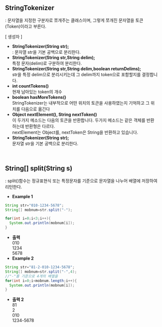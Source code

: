 ## StringTokenizer
: 문자열을 지정한 구분자로 쪼개주는 클래스이며, 그렇게 쪼개진 문자열을 토큰(Token)이라고 부른다.

[ 생성자 ] </br>
* **StringTokenizer(String str);** </br>
: 문자열 str을 기본 공백으로 분리한다.
* **StringTokenizer(String str,String delim);** </br> 특정 문자(delim)로 구분하여 분리한다.
* **StringTokenizer(String str,String delim,boolean returnDelims);** </br> str을 특정 delim으로 분리시키는데 그 delim까지 token으로 포함할지를 결정합니다.
* **int countTokens()** </br> 현재 남아있는 token의 개수
* **boolean hasMoreTokens()** </br> StringTokenizer는 내부적으로 어떤 위치의 토큰을 사용하였는지 기억하고 그 위치를 다음으로 옮긴다
* **Object nextElement(), String nextToken()** </br>
이 두가지 메소드는 다음의 토큰을 반환합니다. 두가지 메소드는 같은 객체를 반환하는데 반환형은 다르다. </br>nextElement는 Object를, nextToken은 String을 반환하고 있습니다. 
* **StringTokenizer(String str);** </br> 문자열 str을 기본 공백으로 분리한다.
</br>

## String[] split(String s)
: split()함수는 정규표현식 또는 특정문자를 기준으로 문자열을 나누어 배열에 저장하여 리턴한다.
* **Example 1**</br>
```java
String str="010-1234-5678";
String[] mobnum=str.split("-");

for(int i=0;i<3;i++){
  System.out.println(mobnum[i]);
}
```
* **출력**</br>
010</br>
1234</br>
5678</br>
* **Example 2**</br>
```java
String str="81-2-010-1234-5678";
String[] mobnum=str.split("-",4);
//"-"를 기준으로 4개의 배열을 
for(int i=0;i<mobnum.length;i++){
  System.out.println(mobnum[i]);
}
```
* **출력 2**</br>
81</br>
2</br>
010</br>
1234-5678</br>
